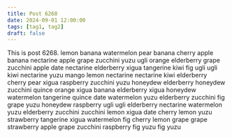 ```yaml
---
title: Post 6268
date: 2024-09-01 12:00:00
tags: [tag1, tag2]
draft: false
---
```

This is post 6268.
lemon
banana
watermelon
pear
banana
cherry
apple
banana
nectarine
apple
grape
zucchini
yuzu
ugli
orange
elderberry
grape
zucchini
apple
date
nectarine
elderberry
xigua
tangerine
kiwi
fig
ugli
ugli
kiwi
nectarine
yuzu
mango
lemon
nectarine
nectarine
kiwi
elderberry
cherry
pear
xigua
raspberry
zucchini
yuzu
honeydew
elderberry
honeydew
zucchini
quince
orange
xigua
banana
elderberry
xigua
honeydew
watermelon
tangerine
quince
date
watermelon
yuzu
elderberry
zucchini
fig
grape
yuzu
honeydew
raspberry
ugli
ugli
elderberry
nectarine
watermelon
yuzu
elderberry
zucchini
zucchini
lemon
xigua
date
cherry
lemon
yuzu
strawberry
tangerine
xigua
watermelon
fig
cherry
lemon
grape
grape
strawberry
apple
grape
zucchini
raspberry
fig
yuzu
fig
yuzu
